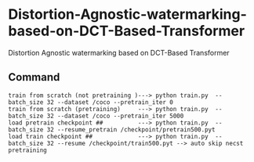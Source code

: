 # Distortion-Agnostic-watermarking-based-on-DCT-Based-Transformer
Distortion Agnostic watermarking based on DCT-Based Transformer
## Command
```
train from scratch (not pretraining )---> python train.py  --batch_size 32 --dataset /coco --pretrain_iter 0
train from scratch (pretraining)     ---> python train.py  --batch_size 32 --dataset /coco --pretrain_iter 5000
load pretrain checkpoint ##          ---> python train.py  --batch_size 32 --resume_pretrain /checkpoint/pretrain500.pyt
load train checkpoint ##             ---> python train.py  --batch_size 32 --resume /checkpoint/train500.pyt --> auto skip necst pretraining
```
